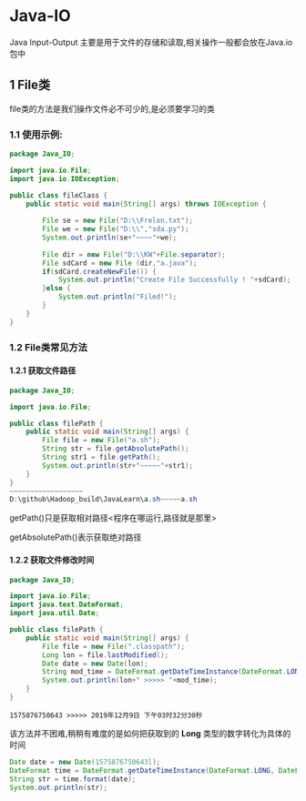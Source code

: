 # Java-IO

Java Input-Output 主要是用于文件的存储和读取,相关操作一般都会放在Java.io包中

## 1 File类

file类的方法是我们操作文件必不可少的,是必须要学习的类

### 1.1 使用示例:

~~~java
package Java_IO;

import java.io.File;
import java.io.IOException;

public class fileClass {
	public static void main(String[] args) throws IOException {
		
		File se = new File("D:\\Frelon.txt");
		File we = new File("D:\\","sda.py");
		System.out.println(se+"~~~~"+we);
		
		File dir = new File("D:\\KW"+File.separator);
		File sdCard = new File (dir,"a.java");
		if(sdCard.createNewFile()) {
			System.out.println("Create File Successfully ! "+sdCard);
		}else {
			System.out.println("Filed!");
		}
	}
}
~~~



### 1.2 **File**类常见方法

#### 1.2.1 获取文件路径

~~~java
package Java_IO;

import java.io.File;

public class filePath {
	public static void main(String[] args) {
		File file = new File("a.sh");
		String str = file.getAbsolutePath();
		String str1 = file.getPath();
		System.out.println(str+"~~~~~"+str1);
	}
}
​~~~~~~~~~~~~~~~~~~
D:\github\Hadoop_build\JavaLearn\a.sh~~~~~a.sh
~~~

getPath()只是获取相对路径<程序在哪运行,路径就是那里>

getAbsolutePath()表示获取绝对路径

#### 1.2.2 获取文件修改时间

~~~java
package Java_IO;

import java.io.File;
import java.text.DateFormat;
import java.util.Date;

public class filePath {
	public static void main(String[] args) {
		File file = new File(".classpath");
		Long lon = file.lastModified();
		Date date = new Date(lon);
		String mod_time = DateFormat.getDateTimeInstance(DateFormat.LONG,DateFormat.LONG).format(date);
		System.out.println(lon+" >>>>> "+mod_time);
	}
}
~~~

~~~log
1575876750643 >>>>> 2019年12月9日 下午03时32分30秒
~~~

该方法并不困难,稍稍有难度的是如何把获取到的 **Long** 类型的数字转化为具体的时间

~~~java
Date date = new Date(1575876750643l);
DateFormat time = DateFormat.getDateTimeInstance(DateFormat.LONG, DateFormat.LONG);
String str = time.format(date);
System.out.println(str);
~~~

















